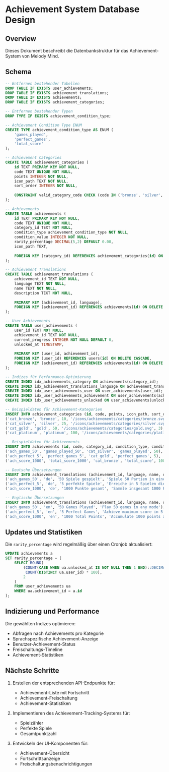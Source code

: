 # Achievement System Database Design

## Overview
Dieses Dokument beschreibt die Datenbankstruktur für das Achievement-System von Melody Mind.

## Schema

```sql
-- Entfernen bestehender Tabellen
DROP TABLE IF EXISTS user_achievements;
DROP TABLE IF EXISTS achievement_translations;
DROP TABLE IF EXISTS achievements;
DROP TABLE IF EXISTS achievement_categories;

-- Entfernen bestehender Typen
DROP TYPE IF EXISTS achievement_condition_type;

-- Achievement Condition Type ENUM
CREATE TYPE achievement_condition_type AS ENUM (
    'games_played',
    'perfect_games',
    'total_score'
);

-- Achievement Categories
CREATE TABLE achievement_categories (
    id TEXT PRIMARY KEY NOT NULL,
    code TEXT UNIQUE NOT NULL,
    points INTEGER NOT NULL,
    icon_path TEXT NOT NULL,
    sort_order INTEGER NOT NULL,
    
    CONSTRAINT valid_category_code CHECK (code IN ('bronze', 'silver', 'gold', 'platinum'))
);

-- Achievements
CREATE TABLE achievements (
    id TEXT PRIMARY KEY NOT NULL,
    code TEXT UNIQUE NOT NULL,
    category_id TEXT NOT NULL,
    condition_type achievement_condition_type NOT NULL,
    condition_value INTEGER NOT NULL,
    rarity_percentage DECIMAL(5,2) DEFAULT 0.00,
    icon_path TEXT,
    
    FOREIGN KEY (category_id) REFERENCES achievement_categories(id) ON DELETE CASCADE
);

-- Achievement Translations
CREATE TABLE achievement_translations (
    achievement_id TEXT NOT NULL,
    language TEXT NOT NULL,
    name TEXT NOT NULL,
    description TEXT NOT NULL,
    
    PRIMARY KEY (achievement_id, language),
    FOREIGN KEY (achievement_id) REFERENCES achievements(id) ON DELETE CASCADE
);

-- User Achievements
CREATE TABLE user_achievements (
    user_id TEXT NOT NULL,
    achievement_id TEXT NOT NULL,
    current_progress INTEGER NOT NULL DEFAULT 0,
    unlocked_at TIMESTAMP,
    
    PRIMARY KEY (user_id, achievement_id),
    FOREIGN KEY (user_id) REFERENCES users(id) ON DELETE CASCADE,
    FOREIGN KEY (achievement_id) REFERENCES achievements(id) ON DELETE CASCADE
);

-- Indizes für Performance-Optimierung
CREATE INDEX idx_achievements_category ON achievements(category_id);
CREATE INDEX idx_achievement_translations_language ON achievement_translations(language);
CREATE INDEX idx_user_achievements_user ON user_achievements(user_id);
CREATE INDEX idx_user_achievements_achievement ON user_achievements(achievement_id);
CREATE INDEX idx_user_achievements_unlocked ON user_achievements(unlocked_at);

-- Beispieldaten für Achievement-Kategorien
INSERT INTO achievement_categories (id, code, points, icon_path, sort_order) VALUES
('cat_bronze', 'bronze', 10, '/icons/achievements/categories/bronze.svg', 1),
('cat_silver', 'silver', 25, '/icons/achievements/categories/silver.svg', 2),
('cat_gold', 'gold', 50, '/icons/achievements/categories/gold.svg', 3),
('cat_platinum', 'platinum', 100, '/icons/achievements/categories/platinum.svg', 4);

-- Beispieldaten für Achievements
INSERT INTO achievements (id, code, category_id, condition_type, condition_value) VALUES
('ach_games_50', 'games_played_50', 'cat_silver', 'games_played', 50),
('ach_perfect_5', 'perfect_games_5', 'cat_gold', 'perfect_games', 5),
('ach_score_1000', 'total_score_1000', 'cat_bronze', 'total_score', 1000);

-- Deutsche Übersetzungen
INSERT INTO achievement_translations (achievement_id, language, name, description) VALUES
('ach_games_50', 'de', '50 Spiele gespielt', 'Spiele 50 Partien in einem beliebigen Modus'),
('ach_perfect_5', 'de', '5 perfekte Spiele', 'Erreiche in 5 Spielen die maximale Punktzahl'),
('ach_score_1000', 'de', '1000 Punkte gesamt', 'Sammle insgesamt 1000 Punkte über alle Spiele');

-- Englische Übersetzungen
INSERT INTO achievement_translations (achievement_id, language, name, description) VALUES 
('ach_games_50', 'en', '50 Games Played', 'Play 50 games in any mode'),
('ach_perfect_5', 'en', '5 Perfect Games', 'Achieve maximum score in 5 games'),
('ach_score_1000', 'en', '1000 Total Points', 'Accumulate 1000 points across all games');
```

## Updates und Statistiken

Die `rarity_percentage` wird regelmäßig über einen Cronjob aktualisiert:

```sql
UPDATE achievements a 
SET rarity_percentage = (
    SELECT ROUND(
        (COUNT(CASE WHEN ua.unlocked_at IS NOT NULL THEN 1 END)::DECIMAL / 
         COUNT(DISTINCT ua.user_id) * 100), 
        2
    )
    FROM user_achievements ua
    WHERE ua.achievement_id = a.id
);
```

## Indizierung und Performance

Die gewählten Indizes optimieren:
- Abfragen nach Achievements pro Kategorie
- Sprachspezifische Achievement-Anzeige
- Benutzer-Achievement-Status
- Freischaltungs-Timeline
- Achievement-Statistiken

## Nächste Schritte

1. Erstellen der entsprechenden API-Endpunkte für:
   - Achievement-Liste mit Fortschritt
   - Achievement-Freischaltung
   - Achievement-Statistiken

2. Implementieren des Achievement-Tracking-Systems für:
   - Spielzähler
   - Perfekte Spiele
   - Gesamtpunktzahl

3. Entwickeln der UI-Komponenten für:
   - Achievement-Übersicht
   - Fortschrittsanzeige
   - Freischaltungsbenachrichtigungen